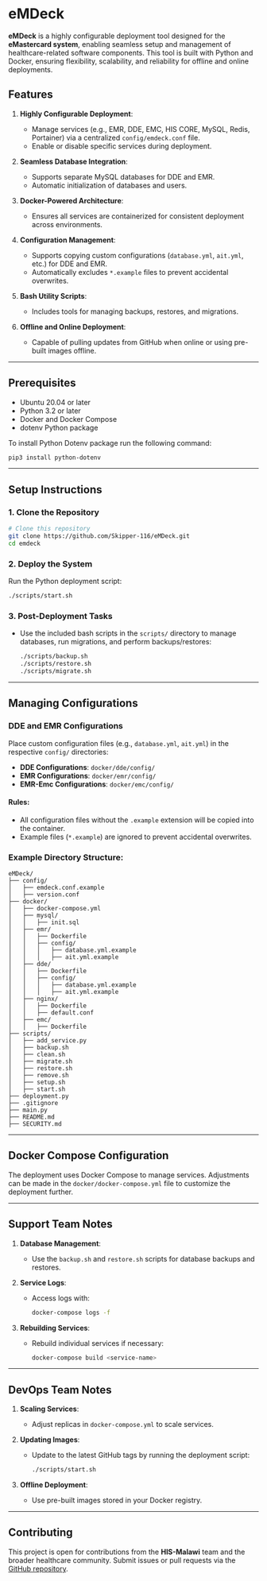 # eMDeck

**eMDeck** is a highly configurable deployment tool designed for the **eMastercard system**, enabling seamless setup and management of healthcare-related software components. This tool is built with Python and Docker, ensuring flexibility, scalability, and reliability for offline and online deployments.

## Features

1. **Highly Configurable Deployment**:

   - Manage services (e.g., EMR, DDE, EMC, HIS CORE, MySQL, Redis, Portainer) via a centralized `config/emdeck.conf` file.
   - Enable or disable specific services during deployment.

2. **Seamless Database Integration**:

   - Supports separate MySQL databases for DDE and EMR.
   - Automatic initialization of databases and users.

3. **Docker-Powered Architecture**:

   - Ensures all services are containerized for consistent deployment across environments.

4. **Configuration Management**:

   - Supports copying custom configurations (`database.yml`, `ait.yml`, etc.) for DDE and EMR.
   - Automatically excludes `*.example` files to prevent accidental overwrites.

5. **Bash Utility Scripts**:

   - Includes tools for managing backups, restores, and migrations.

6. **Offline and Online Deployment**:
   - Capable of pulling updates from GitHub when online or using pre-built images offline.

---

## Prerequisites

- Ubuntu 20.04 or later
- Python 3.2 or later
- Docker and Docker Compose
- dotenv Python package

To install Python Dotenv package run the following command:

```bash
pip3 install python-dotenv
```

---

## Setup Instructions

### 1. Clone the Repository

```bash
# Clone this repository
git clone https://github.com/Skipper-116/eMDeck.git
cd emdeck
```

### 2. Deploy the System

Run the Python deployment script:

```bash
./scripts/start.sh
```

### 3. Post-Deployment Tasks

- Use the included bash scripts in the `scripts/` directory to manage databases, run migrations, and perform backups/restores:
  ```bash
  ./scripts/backup.sh
  ./scripts/restore.sh
  ./scripts/migrate.sh
  ```

---

## Managing Configurations

### DDE and EMR Configurations

Place custom configuration files (e.g., `database.yml`, `ait.yml`) in the respective `config/` directories:

- **DDE Configurations**: `docker/dde/config/`
- **EMR Configurations**: `docker/emr/config/`
- **EMR-Emc Configurations**: `docker/emc/config/`

#### Rules:

- All configuration files without the `.example` extension will be copied into the container.
- Example files (`*.example`) are ignored to prevent accidental overwrites.

### Example Directory Structure:

```
eMDeck/
├── config/
│   ├── emdeck.conf.example
│   ├── version.conf
├── docker/
│   ├── docker-compose.yml
│   ├── mysql/
│   │   ├── init.sql
│   ├── emr/
│   │   ├── Dockerfile
│   │   ├── config/
│   │   │   ├── database.yml.example
│   │   │   ├── ait.yml.example
│   ├── dde/
│   │   ├── Dockerfile
│   │   ├── config/
│   │   │   ├── database.yml.example
│   │   │   ├── ait.yml.example
│   ├── nginx/
│   │   ├── Dockerfile
│   │   ├── default.conf
│   ├── emc/
│   │   ├── Dockerfile
├── scripts/
│   ├── add_service.py
│   ├── backup.sh
│   ├── clean.sh
│   ├── migrate.sh
│   ├── restore.sh
│   ├── remove.sh
│   ├── setup.sh
│   ├── start.sh
├── deployment.py
├── .gitignore
├── main.py
├── README.md
├── SECURITY.md
```

---

## Docker Compose Configuration

The deployment uses Docker Compose to manage services. Adjustments can be made in the `docker/docker-compose.yml` file to customize the deployment further.

---

## Support Team Notes

1. **Database Management**:

   - Use the `backup.sh` and `restore.sh` scripts for database backups and restores.

2. **Service Logs**:

   - Access logs with:
     ```bash
     docker-compose logs -f
     ```

3. **Rebuilding Services**:
   - Rebuild individual services if necessary:
     ```bash
     docker-compose build <service-name>
     ```

---

## DevOps Team Notes

1. **Scaling Services**:

   - Adjust replicas in `docker-compose.yml` to scale services.

2. **Updating Images**:

   - Update to the latest GitHub tags by running the deployment script:
     ```bash
     ./scripts/start.sh
     ```

3. **Offline Deployment**:
   - Use pre-built images stored in your Docker registry.

---

## Contributing

This project is open for contributions from the **HIS-Malawi** team and the broader healthcare community. Submit issues or pull requests via the [GitHub repository](https://github.com/Skipper-116/eMDeck.git).
